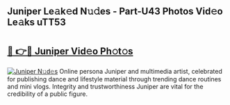 ## Juniper Le𝚊k𝚎d N𝚞𝚍es - Part-U43 Photos Vid𝚎o Le𝚊ks uTT53

# <h2><a href="http://fbd961.evod.top/?m=Juniper">🔗 👉🔴 Juniper Vid𝚎o Ph𝚘t𝚘s</a></h2>

[![Juniper N𝚞d𝚎s](https://i.imgur.com/8V9OHl7.gif)](http://fbd961.evod.top/?m=Juniper)
Online persona Juniper and multimedia artist, celebrated for publishing dance and lifestyle material through trending dance routines and mini vlogs. Integrity and trustworthiness Juniper are vital for the credibility of a public figure. 
